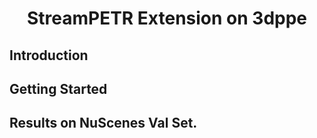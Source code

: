 
<div align="center">
<h1>StreamPETR Extension on 3dppe</h1>
</div>

## Introduction

## Getting Started

## Results on NuScenes Val Set.